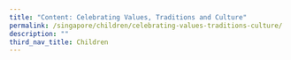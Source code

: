 ```yaml
---
title: "Content: Celebrating Values, Traditions and Culture"
permalink: /singapore/children/celebrating-values-traditions-culture/
description: ""
third_nav_title: Children
---
```

